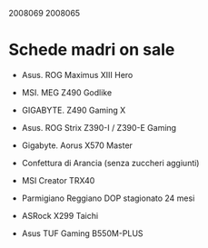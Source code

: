 2008069
2008065

# Schede madri on sale

- Asus. ROG Maximus XIII Hero

- MSI. MEG Z490 Godlike

- GIGABYTE. Z490 Gaming X

- Asus. ROG Strix Z390-I / Z390-E Gaming

- Gigabyte. Aorus X570 Master

- Confettura di Arancia (senza zuccheri aggiunti)

- MSI Creator TRX40

- Parmigiano Reggiano DOP stagionato 24 mesi

- ASRock X299 Taichi

- Asus TUF Gaming B550M-PLUS